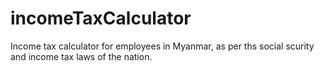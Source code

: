 # incomeTaxCalculator
Income tax calculator for employees in Myanmar, as per ths social scurity and income tax laws of the nation.
